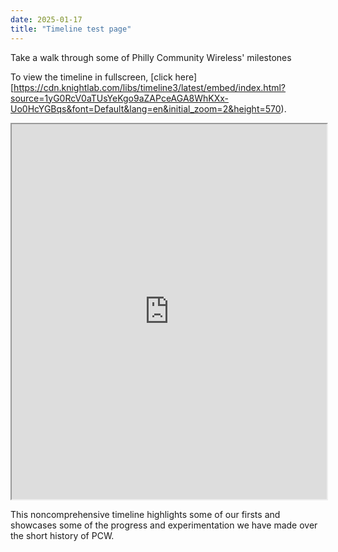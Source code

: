 ```yaml
---
date: 2025-01-17
title: "Timeline test page"
---
```


Take a walk through some of Philly Community Wireless' milestones

To view the timeline in fullscreen, [click here][https://cdn.knightlab.com/libs/timeline3/latest/embed/index.html?source=1yG0RcV0aTUsYeKgo9aZAPceAGA8WhKXx-Uo0HcYGBqs&font=Default&lang=en&initial_zoom=2&height=570).

<iframe src="https://cdn.knightlab.com/libs/timeline3/latest/embed/index.html?source=1yG0RcV0aTUsYeKgo9aZAPceAGA8WhKXx-Uo0HcYGBqs&font=Default&lang=en&initial_zoom=2&height=600" width="100%" height="600"/></iframe>
  
This noncomprehensive timeline highlights some of our firsts and showcases some of the progress and experimentation we have made over the short history of PCW.

